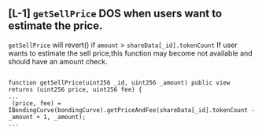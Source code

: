 ## [L-1] `getSellPrice`  DOS when users want to estimate the price.


 `getSellPrice` will revert() if `amount` > `shareData[_id].tokenCount`  If user wants to estimate the sell price,this function may become not available and should have an amount check.
```solidity

function getSellPrice(uint256 _id, uint256 _amount) public view returns (uint256 price, uint256 fee) {
...
 (price, fee) = IBondingCurve(bondingCurve).getPriceAndFee(shareData[_id].tokenCount - _amount + 1, _amount);
...

```
